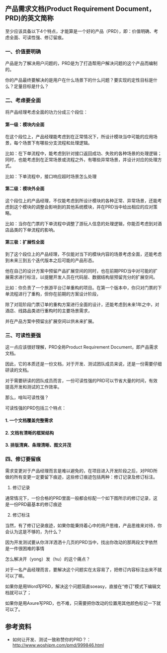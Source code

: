 ## 产品需求文档(Product Requirement Document，PRD)的英文简称

至少应该具备以下4个特点，才能算是一个好的产品（PRD），即：价值明确、考虑全面、可读性强、修订留痕。

### 一、价值要明确

产品是为了解决用户问题的，PRD是为了打造帮用户解决问题的这个产品而编制的。

你的产品最终要解决的是用户在什么场景下的什么问题？要实现的定性目标是什么？定量目标是什么？

### 二、考虑要全面

将产品经理考虑全面的功力分成三个段位：

#### 第一级：模块内全面
  在这个段位上，产品经理能考虑到在正常情况下，所设计模块当中可能的应用场景，每个场景下有哪些分支流程和处理逻辑。

比如：在下单流程中，能考虑到针对接口返回成功、失败的各种场景的处理逻辑；同时，也能考虑到在正常场景或流程之外，有哪些异常场景，并设计对应的处理方式。

比如：下单流程中，接口响应超时场景怎么处理


#### 第二级：模块外全面
  这个段位上的产品经理，不仅能考虑到所设计模块的各种正常、异常场景，还能考虑到这个模块的调整会影响到的其他系统模块，并在PRD当中给出相应的应对策略。

比如：当你在门票的下单流程中调整了游玩人信息的处理逻辑，你能否考虑到对酒店品类的下单流程的影响。

#### 第三极：扩展性全面
  到了这个段位上的产品经理，不仅能对当下的模块内容的场景考虑全面，还能考虑到未来三到五个迭代版本之后可能的产品形态。

他在自己的设计方案中预留产品扩展空间的同时，也在前期PRD当中对可能的扩展需求进行标注，以提醒开发人员在代码层、数据结构层预留充分的扩展空间。

比如：你负责了一个旅游平台订单重构的项目。在第一个版本中，你只对门票的下单流程进行了重构，但你在前期的方案设计阶段，

除了对现阶段门票订单的重构方案进行全面的设计，还能考虑到未来1年之中，对酒店、线路品类进行重构时的主要场景需求，

并在产品方案中预留出扩展空间以供未来扩展。

### 三、可读性要强

这一点应该很好理解，PRD全称Product Requirement Document，即产品需求文档。

因此，它的本质还是一份文档，对于开发、测试团队成员来说，还是一份需要仔细研读的文档。

对于需要研读的团队成员而言，一份可读性强的PRD可以节省大量的时间，有效提高开发和测试的工作效率。

那么，啥叫可读性强？

可读性强的PRD包括三个特点：

#### 1. 一个文档覆盖完整需求

#### 2. 文档有清晰的框架结构

#### 3. 排版清爽、条理清晰、图文并茂

### 四、修订要留痕

需求变更对于产品经理而言是难以避免的，在项目进入开发阶段之后，对PRD所做的所有变更一定要留下痕迹，这些修订痕迹包括两种：修订记录及修订标注。

1. 修订记录

通常情况下，一份合格的PRD里面一般都会标配一个如下图所示的修订记录，这是一份PRD最基本的修订痕迹

2. 修订标注

当然，有了修订记录痕迹，如果你能秉持着心中的用户思维，产品思维来对待，你会认为这是不够的，为什么？

因为开发测试要从你洋洋洒洒十几页的PRD当中，找出你改动的那两段文字依然是一件很困难的事情

怎么解决开（yong）发（hu）的这个痛点？

对于一名产品经理而言，要解决这个问题实在太容易了，把修订内容标注出来不就可以了嘛。

如果你是用Word写PRD，解决这个问题简直soeasy，直接在“修订”模式下编辑文档就可以了；

如果你是用Axure写PRD，也不难，只需要把你改动的位置用其他颜色标记一下就可以了。




## 参考资料
* 如何让开发、测试一致称赞你的PRD？：http://www.woshipm.com/pmd/999846.html
